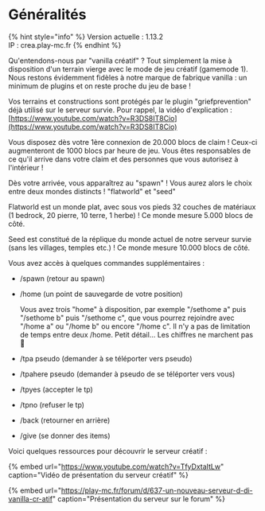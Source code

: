 # Généralités

{% hint style="info" %}
Version actuelle : 1.13.2  
IP : crea.play-mc.fr
{% endhint %}

Qu'entendons-nous par "vanilla créatif" ? Tout simplement la mise à disposition d'un terrain vierge avec le mode de jeu créatif \(gamemode 1\). Nous restons évidemment fidèles à notre marque de fabrique vanilla : un minimum de plugins et on reste proche du jeu de base !

Vos terrains et constructions sont protégés par le plugin "griefprevention" déjà utilisé sur le serveur survie. Pour rappel, la vidéo d'explication : [https://www.youtube.com/watch?v=R3DS8IT8Cio](https://www.youtube.com/watch?v=R3DS8IT8Cio)

Vous disposez dès votre 1ère connexion de 20.000 blocs de claim ! Ceux-ci augmenteront de 1000 blocs par heure de jeu. Vous êtes responsables de ce qu'il arrive dans votre claim et des personnes que vous autorisez à l'intérieur !

Dès votre arrivée, vous apparaîtrez au "spawn" ! Vous aurez alors le choix entre deux mondes distincts ! "flatworld" et "seed"

Flatworld est un monde plat, avec sous vos pieds 32 couches de matériaux \(1 bedrock, 20 pierre, 10 terre, 1 herbe\) ! Ce monde mesure 5.000 blocs de côté.

Seed est constitué de la réplique du monde actuel de notre serveur survie \(sans les villages, temples etc.\) ! Ce monde mesure 10.000 blocs de côté.

Vous avez accès à quelques commandes supplémentaires :

* /spawn \(retour au spawn\)
* /home \(un point de sauvegarde de votre position\)

  Vous avez trois "home" à disposition, par exemple "/sethome a" puis "/sethome b" puis "/sethome c", que vous pourrez rejoindre avec "/home a" ou "/home b" ou encore "/home c". Il n'y a pas de limitation de temps entre deux /home. Petit détail... Les chiffres ne marchent pas 🙂

* /tpa pseudo \(demander à se téléporter vers pseudo\)
* /tpahere pseudo \(demander à pseudo de se téléporter vers vous\)
* /tpyes \(accepter le tp\)
* /tpno \(refuser le tp\)
* /back \(retourner en arrière\)
* /give \(se donner des items\)

Voici quelques ressources pour découvrir le serveur créatif :

{% embed url="https://www.youtube.com/watch?v=TfyDxtaItLw" caption="Vidéo de présentation du serveur créatif" %}

{% embed url="https://play-mc.fr/forum/d/637-un-nouveau-serveur-d-di-vanilla-cr-atif" caption="Présentation du serveur sur le forum" %}

